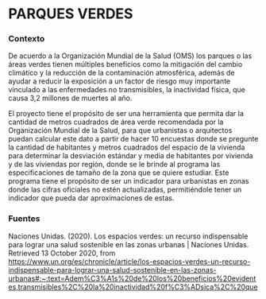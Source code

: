 # PARQUES VERDES

### Contexto
De acuerdo a la Organización Mundial de la Salud (OMS) los parques o las áreas verdes tienen múltiples beneficios como la mitigación del cambio climático y la reducción de la contaminación atmosférica, además de ayudar a reducir la exposición a un factor de riesgo muy importante vinculado a las enfermedades no transmisibles, la inactividad física, que causa 3,2 millones de muertes al año.
 
El proyecto tiene el propósito de ser una herramienta que permita dar la cantidad de metros cuadrados de área verde recomendada por la Organización Mundial de la Salud, para que urbanistas o arquitectos puedan calcular este dato a partir de hacer 10 encuestas donde se pregunte la cantidad de habitantes y metros cuadrados del espacio de la vivienda para determinar la desviación estándar y media de habitantes por vivienda y de las viviendas por región, donde se le brinde al programa las especificaciones de tamaño de la zona que se quiere estudiar. Este programa tiene el propósito de ser un indicador para urbanistas en zonas donde las cifras oficiales no estén actualizadas, permitiéndole tener un indicador que pueda dar aproximaciones de estas.

### Fuentes
Naciones Unidas. (2020). Los espacios verdes: un recurso indispensable para lograr una salud sostenible en las zonas urbanas | Naciones Unidas. Retrieved 13 October 2020, from https://www.un.org/es/chronicle/article/los-espacios-verdes-un-recurso-indispensable-para-lograr-una-salud-sostenible-en-las-zonas-urbanas#:~:text=Adem%C3%A1s%20de%20los%20beneficios%20evidentes,transmisibles%2C%20la%20inactividad%20f%C3%ADsica%2C%20que

